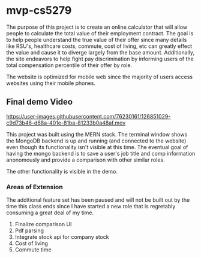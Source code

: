 # mvp-cs5279

The purpose of this project is to create an online calculator that will allow people to calculate the total value of their employment contract. The goal is to help people understand the true value of their offer since many details like RSU's, healthcare costs, commute, cost of living, etc can greatly effect the value and cause it to diverge largely from the base amount. Additionally, the site endeavors to help fight pay discrimination by informing users of the total compensation percentile of their offer by role.


The website is optimized for mobile web since the majority of users access websites using their mobile phones. 


## Final demo Video



https://user-images.githubusercontent.com/76230161/126851029-c9d73b46-d68a-401e-81ba-81233b0a48af.mov



This project was built using the MERN stack. The terminal window shows the MongoDB backend is up and running (and connected to the website) even though its functionality isn't visible at this time. The eventual goal of having the mongo backend is to save a user's job title and comp information anonomously and provide a comparison with other similar roles. 

The other functionality is visible in the demo.


### Areas of Extension

The additional feature set has been paused and will not be built out by the time this class ends since I have started a new role that is regretably consuming a great deal of my time. 

1. Finalize comparison UI
2.  Pdf parsing
3. Integrate stock api for company stock
4. Cost of living
5. Commute time


